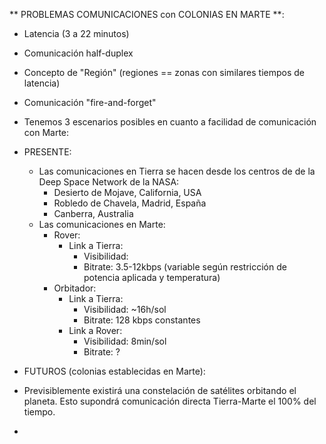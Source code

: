 
** PROBLEMAS COMUNICACIONES con COLONIAS EN MARTE **: 

* Latencia (3 a 22 minutos)
* Comunicación half-duplex
* Concepto de "Región" (regiones == zonas con similares tiempos de latencia)
* Comunicación "fire-and-forget"

* Tenemos 3 escenarios posibles en cuanto a facilidad de comunicación con Marte:
 * PRESENTE: 
    * Las comunicaciones en Tierra se hacen desde los centros de de la Deep Space Network de la NASA:
      * Desierto de Mojave, California, USA
      * Robledo de Chavela, Madrid, España
      * Canberra, Australia 
    * Las comunicaciones en Marte:
      * Rover:
        * Link a Tierra:
          * Visibilidad:
          * Bitrate: 3.5-12kbps (variable según restricción de potencia aplicada y temperatura)
      * Orbitador: 
        * Link a Tierra:
          * Visibilidad: ~16h/sol
          * Bitrate: 128 kbps constantes
        * Link a Rover:
          * Visibilidad: 8min/sol
          * Bitrate: ?
        
  * FUTUROS (colonias establecidas en Marte):
   * Previsiblemente existirá una constelación de satélites orbitando el planeta. Esto supondrá comunicación directa Tierra-Marte el 100% del tiempo.
   * 

    
